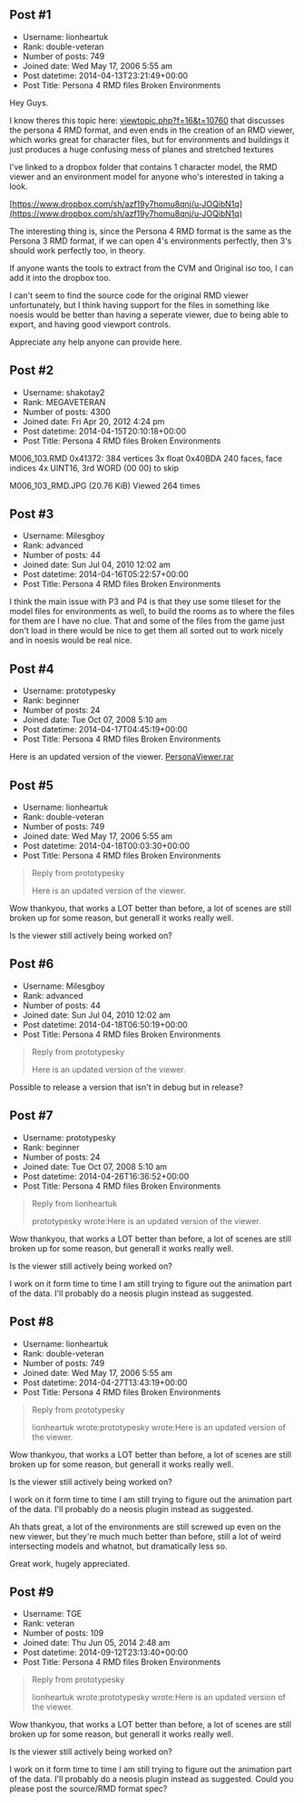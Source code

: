 ## Post #1
- Username: lionheartuk
- Rank: double-veteran
- Number of posts: 749
- Joined date: Wed May 17, 2006 5:55 am
- Post datetime: 2014-04-13T23:21:49+00:00
- Post Title: Persona 4 RMD files Broken Environments

Hey Guys.

I know theres this topic here: [viewtopic.php?f=16&t=10760](http://forum.xentax.com/viewtopic.php?f=16&t=10760) that discusses the persona 4 RMD format, and even ends in the creation of an RMD viewer, which works great for character files, but for environments and buildings it just produces a huge confusing mess of planes and stretched textures

I've linked to a dropbox folder that contains 1 character model, the RMD viewer and an environment model for anyone who's interested in taking a look.

[https://www.dropbox.com/sh/azf19y7homu8qnj/u-JOQibN1q](https://www.dropbox.com/sh/azf19y7homu8qnj/u-JOQibN1q)

The interesting thing is, since the Persona 4 RMD format is the same as the Persona 3 RMD format, if we can open 4's environments perfectly, then 3's should work perfectly too, in theory.

If anyone wants the tools to extract from the CVM and Original iso too, I can add it into the dropbox too.

I can't seem to find the source code for the original RMD viewer unfortunately, but I think having support for the files in something like noesis would be better than having a seperate viewer, due to being able to export, and having good viewport controls.

Appreciate any help anyone can provide here.
## Post #2
- Username: shakotay2
- Rank: MEGAVETERAN
- Number of posts: 4300
- Joined date: Fri Apr 20, 2012 4:24 pm
- Post datetime: 2014-04-15T20:10:18+00:00
- Post Title: Persona 4 RMD files Broken Environments

M006_103.RMD
 0x41372: 384 vertices 3x float 
 0x40BDA 240 faces, face indices 4x UINT16, 3rd WORD (00 00) to skip



M006_103_RMD.JPG (20.76 KiB) Viewed 264 times
## Post #3
- Username: Milesgboy
- Rank: advanced
- Number of posts: 44
- Joined date: Sun Jul 04, 2010 12:02 am
- Post datetime: 2014-04-16T05:22:57+00:00
- Post Title: Persona 4 RMD files Broken Environments

I think the main issue with P3 and P4 is that they use some tileset for the model files for environments as well, to build the rooms as to where the files for them are I have no clue. That and some of the files from the game just don't load in there would be nice to get them all sorted out to work nicely and in noesis would be real nice.
## Post #4
- Username: prototypesky
- Rank: beginner
- Number of posts: 24
- Joined date: Tue Oct 07, 2008 5:10 am
- Post datetime: 2014-04-17T04:45:19+00:00
- Post Title: Persona 4 RMD files Broken Environments

Here is an updated version of the viewer.
[PersonaViewer.rar](https://xentaxbackup.github.io/file/7223_PersonaViewer.rar)
## Post #5
- Username: lionheartuk
- Rank: double-veteran
- Number of posts: 749
- Joined date: Wed May 17, 2006 5:55 am
- Post datetime: 2014-04-18T00:03:30+00:00
- Post Title: Persona 4 RMD files Broken Environments

> Reply from prototypesky
>
> Here is an updated version of the viewer.

Wow thankyou, that works a LOT better than before, a lot of scenes are still broken up for some reason, but generall it works really well.

Is the viewer still actively being worked on?
## Post #6
- Username: Milesgboy
- Rank: advanced
- Number of posts: 44
- Joined date: Sun Jul 04, 2010 12:02 am
- Post datetime: 2014-04-18T06:50:19+00:00
- Post Title: Persona 4 RMD files Broken Environments

> Reply from prototypesky
>
> Here is an updated version of the viewer.

Possible to release a version that isn't in debug but in release?
## Post #7
- Username: prototypesky
- Rank: beginner
- Number of posts: 24
- Joined date: Tue Oct 07, 2008 5:10 am
- Post datetime: 2014-04-26T16:36:52+00:00
- Post Title: Persona 4 RMD files Broken Environments

> Reply from lionheartuk
>
> prototypesky wrote:Here is an updated version of the viewer.

Wow thankyou, that works a LOT better than before, a lot of scenes are still broken up for some reason, but generall it works really well.

Is the viewer still actively being worked on?

I work on it form time to time I am still trying to figure out the animation part of the data.
I'll probably do a neosis plugin instead as suggested.
## Post #8
- Username: lionheartuk
- Rank: double-veteran
- Number of posts: 749
- Joined date: Wed May 17, 2006 5:55 am
- Post datetime: 2014-04-27T13:43:19+00:00
- Post Title: Persona 4 RMD files Broken Environments

> Reply from prototypesky
>
> lionheartuk wrote:prototypesky wrote:Here is an updated version of the viewer.

Wow thankyou, that works a LOT better than before, a lot of scenes are still broken up for some reason, but generall it works really well.

Is the viewer still actively being worked on?

I work on it form time to time I am still trying to figure out the animation part of the data.
I'll probably do a neosis plugin instead as suggested.

Ah thats great, a lot of the environments are still screwed up even on the new viewer, but they're much much better than before, still a lot of weird intersecting models and whatnot, but dramatically less so.

Great work, hugely appreciated.
## Post #9
- Username: TGE
- Rank: veteran
- Number of posts: 109
- Joined date: Thu Jun 05, 2014 2:48 am
- Post datetime: 2014-09-12T23:13:40+00:00
- Post Title: Persona 4 RMD files Broken Environments

> Reply from prototypesky
>
> lionheartuk wrote:prototypesky wrote:Here is an updated version of the viewer.

Wow thankyou, that works a LOT better than before, a lot of scenes are still broken up for some reason, but generall it works really well.

Is the viewer still actively being worked on?

I work on it form time to time I am still trying to figure out the animation part of the data.
I'll probably do a neosis plugin instead as suggested.
Could you please post the source/RMD format spec?
